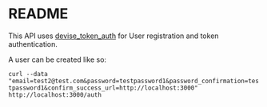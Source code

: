# README

This API uses [devise\_token\_auth](https://devise-token-auth.gitbook.io/devise-token-auth/usage) for User registration and token authentication.

A user can be created like so:

```curl --data "email=test2@test.com&password=testpassword1&password_confirmation=testpassword1&confirm_success_url=http://localhost:3000" http://localhost:3000/auth```
